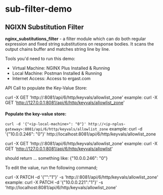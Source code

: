 # sub-filter-demo
## NGIXN Substitution Filter
**nginx_substitutions_filter** - a filter module which can do both regular expression and fixed string substitutions on response bodies. It scans the output chains buffer and matches string line by line.

Tools you'd need to run this demo:
- Virtual Machine: NGINX Plus Installed & Running
- Local Machine: Postman Installed & Running
- Internet Access: Access to ergast.com 

API Call to populate the Key-Value Store:

curl -X GET 'http://<ip-nplus-gateway>:8081/api/6/http/keyvals/allowlist_zone'
  example: curl -X GET 'http://127.0.0.1:8081/api/6/http/keyvals/allowlist_zone'
  
#### Populate the key-value store:

`curl -d '{"<ip-local-machine>": "0"}' http://<ip-nplus-gateway>:8081/api/6/http/keyvals/allowlist_zone`
  example: curl -d '{"10.0.0.246": "0"}' http://localhost:8081/api/6/http/keyvals/allowlist_zone
  
curl -X GET 'http://<ip-nplus-gateway>:8081/api/6/http/keyvals/allowlist_zone'
  example: curl -X GET 'http://127.0.0.1:8081/api/6/http/keyvals/allowlist'

should return ... something like: {"10.0.0.246": "0"}

To edit the value, run the following command;

curl -X PATCH -d '{"<ip-local-machine>":"1"}' -s 'http://<ip-nplus-gateway>:8081/api/6/http/keyvals/allowlist_zone'
  example: curl -X PATCH -d '{"10.0.0.221":"1"}' -s 'http://localhost:8081/api/6/http/keyvals/allowlist_zone'
